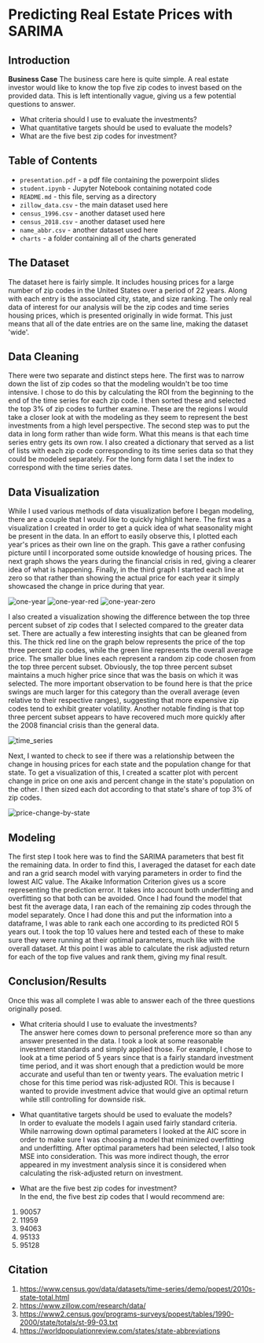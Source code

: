 # Predicting Real Estate Prices with SARIMA


## Introduction

**Business Case**  The business care here is quite simple.  A real estate investor would like to know the top five zip codes to invest based on the provided data.  This is left intentionally vague, giving us a few potential questions to answer.
- What criteria should I use to evaluate the investments?
- What quantitative targets should be used to evaluate the models?
- What are the five best zip codes for investment?


## Table of Contents

- `presentation.pdf` - a pdf file containing the powerpoint slides
- `student.ipynb` - Jupyter Notebook containing notated code
- `README.md` - this file, serving as a directory
- `zillow_data.csv` - the main dataset used here
- `census_1996.csv` - another dataset used here
- `census_2018.csv` - another dataset used here
- `name_abbr.csv` - another dataset used here
- `charts` - a folder containing all of the charts generated 

## The Dataset

The dataset here is fairly simple.  It includes housing prices for a large number of zip codes in the United States over a period of 22 years.  Along with each entry is the associated city, state, and size ranking.  The only real data of interest for our analysis will be the zip codes and time series housing prices, which is presented originally in wide format.  This just means that all of the date entries are on the same line, making the dataset 'wide'.

## Data Cleaning

There were two separate and distinct steps here. The first was to narrow down the list of zip codes so that the modeling wouldn't be too time intensive.  I chose to do this by calculating the ROI from the beginning to the end of the time series for each zip code.  I then sorted these and selected the top 3% of zip codes to further examine.  These are the regions I would take a closer look at with the modeling as they seem to represent the best investments from a high level perspective.  The second step was to put the data in long form rather than wide form.  What this means is that each time series entry gets its own row.  I also created a dictionary that served as a list of lists with each zip code corresponding to its time series data so that they could be modeled separately.  For the long form data I set the index to correspond with the time series dates.  

## Data Visualization

While I used various methods of data visualization before I began modeling, there are a couple that I would like to quickly highlight here.  The first was a visualization I created in order to get a quick idea of what seasonality might be present in the data.  In an effort to easily observe this, I plotted each year's prices as their own line on the graph.  This gave a rather confusing picture until I incorporated some outside knowledge of housing prices.  The next graph shows the years during the financial crisis in red, giving a clearer idea of what is happening.  Finally, in the third graph I started each line at zero so that rather than showing the actual price for each year it simply showcased the change in price during that year.  

![one-year](https://github.com/dvb2017/sarima-real-estate/blob/main/charts/one_year_red.png) ![one-year-red](https://github.com/dvb2017/sarima-real-estate/blob/main/charts/one_year_green.png) ![one-year-zero](https://github.com/dvb2017/sarima-real-estate/blob/main/charts/one_year_zero.png)

I also created a visualization showing the difference between the top three percent subset of zip codes that I selected compared to the greater data set.  There are actually a few interesting insights that can be gleaned from this.  The thick red line on the graph below represents the price of the top three percent zip codes, while the green line represents the overall average price.  The smaller blue lines each represent a random zip code chosen from the top three percent subset.  Obviously, the top three percent subset maintains a much higher price since that was the basis on which it was selected.  The more important observation to be found here is that the price swings are much larger for this category than the overall average (even relative to their respective ranges), suggesting that more expensive zip codes tend to exhibit greater volatility.  Another notable finding is that top three percent subset appears to have recovered much more quickly after the 2008 financial crisis than the general data.  

![time_series](https://github.com/dvb2017/sarima-real-estate/blob/main/charts/time_series.png)

Next, I wanted to check to see if there was a relationship between the change in housing prices for each state and the population change for that state.  To get a visualization of this, I created a scatter plot with percent change in price on one axis and percent change in the state's population on the other.  I then sized each dot according to that state's share of top 3% of zip codes.  

![price-change-by-state](https://github.com/dvb2017/sarima-real-estate/blob/main/charts/share_by_state.png)

## Modeling

The first step I took here was to find the SARIMA parameters that best fit the remaining data.  In order to find this, I averaged the dataset for each date and ran a grid search model with varying parameters in order to find the lowest AIC value.  The Akaike Information Criterion gives us a score representing the prediction error. It takes into account both underfitting and overfitting so that both can be avoided.  Once I had found the model that best fit the average data, I ran each of the remaining zip codes through the model separately.  Once I had done this and put the information into a dataframe, I was able to rank each one according to its predicted ROI 5 years out.  I took the top 10 values here and tested each of these to make sure they were running at their optimal parameters, much like with the overall dataset.  At this point I was able to calculate the risk adjusted return for each of the top five values and rank them, giving my final result.  

## Conclusion/Results

Once this was all complete I was able to answer each of the three questions originally posed.  

- What criteria should I use to evaluate the investments?  
The answer here comes down to personal preference more so than any answer presented in the data.  I took a look at some reasonable investment standards and simply applied those.  For example, I chose to look at a time period of 5 years since that is a fairly standard investment time period, and it was short enough that a prediction would be more accurate and useful than ten or twenty years.  The evaluation metric I chose for this time period was risk-adjusted ROI.  This is because I wanted to provide investment advice that would give an optimal return while still controlling for downside risk.  

- What quantitative targets should be used to evaluate the models?   
In order to evaluate the models I again used fairly standard criteria.  While narrowing down optimal parameters I looked at the AIC score in order to make sure I was choosing a model that minimized overfitting and underfitting.  After optimal parameters had been selected, I also took MSE into consideration.  This was more indirect though, the error appeared in my investment analysis since it is considered when calculating the risk-adjusted return on investment.  
- What are the five best zip codes for investment?  
In the end, the five best zip codes that I would recommend are:
1. 90057
2. 11959
3. 94063
4. 95133
5. 95128




## Citation

1. https://www.census.gov/data/datasets/time-series/demo/popest/2010s-state-total.html
2. https://www.zillow.com/research/data/
3. https://www2.census.gov/programs-surveys/popest/tables/1990-2000/state/totals/st-99-03.txt
4. https://worldpopulationreview.com/states/state-abbreviations
